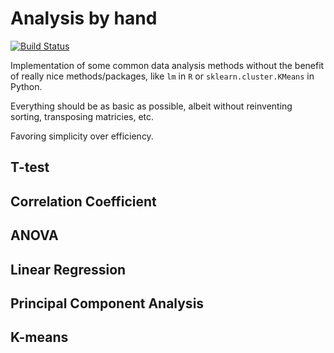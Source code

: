 # Analysis by hand
[![Build Status](https://travis-ci.org/cmiller01/analysis-by-hand.svg?branch=master)](https://travis-ci.org/cmiller01/analysis-by-hand)

Implementation of some common data analysis methods without the benefit of really nice methods/packages, like `lm` in `R` or `sklearn.cluster.KMeans` in Python.

Everything should be as basic as possible, albeit without reinventing sorting, transposing matricies, etc.

Favoring simplicity over efficiency.
## T-test

## Correlation Coefficient

## ANOVA

## Linear Regression

## Principal Component Analysis

## K-means
